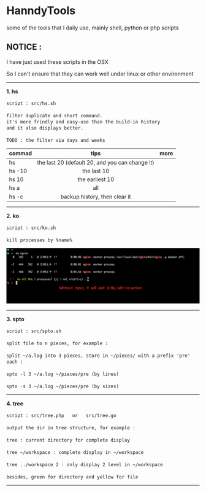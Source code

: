 # HanndyTools
some of the tools that I daily use, mainly shell, python or php scripts

## NOTICE : 
I have just used these scripts in the OSX

So I can't ensure that they can work well under linux or other environment

*** 

**1. hs** 

    script : src/hs.sh

    filter duplicate and short command.
    it's more frindly and easy-use than the build-in history 
    and it also displays better.
    
    TODO : the filter via days and weeks

| commad        | tips           | more  |
| ------------- |:-------------: | -----:|
| hs            | the last 20 (default 20, and you can change it) |  |
| hs -10        | the last 10        |    |
| hs 10         | the earliest 10      |     |
| hs a          | all      |     |
| hs -c         | backup history, then clear it      |     |

***

**2. ko**

    script : src/ko.sh
    
    kill processes by %name%

![ko redis](https://github.com/quorzz/HandyTools/blob/master/images/ko01.png)

***

**3. spto**
    
    script : src/spto.sh

    split file to n pieces, for example : 

    split ~/a.log into 3 pieces, store in ~/pieces/ with a prefix 'pre' each : 

    spto -l 3 ~/a.log ~/pieces/pre (by lines)

    spto -s 3 ~/a.log ~/pieces/pre (by sizes)

***

**4. tree**
    
    script : src/tree.php   or   src/tree.go

    output the dir in tree structure, for example : 

    tree : current directory for complete display

    tree ~/workspace : complete display in ~/workspace

    tree ../workspace 2 : only display 2 level in ~/workspace

    besides, green for directory and yellow for file
***
